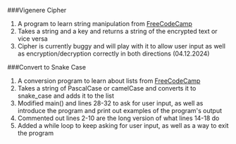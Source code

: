 ###Vigenere Cipher
1. A program to learn string manipulation from [FreeCodeCamp](https://www.freecodecamp.org/learn/scientific-computing-with-python/learn-list-comprehension-by-building-a-vigenere-cipher/step-1)
2. Takes a string and a key and returns a string of the encrypted text or vice versa
3. Cipher is currently buggy and will play with it to allow user input as well as encryption/decryption correctly in both directions (04.12.2024)

###Convert to Snake Case
1. A conversion program to learn about lists from [FreeCodeCamp](https://www.freecodecamp.org/learn/scientific-computing-with-python/learn-list-comprehension-by-building-a-case-converter-program/step-1)
2. Takes a string of PascalCase or camelCase and converts it to snake_case and adds it to the list
3. Modified main() and lines 28-32 to ask for user input, as well as introduce the program and print out examples of the program's output
4. Commented out lines 2-10 are the long version of what lines 14-18 do
5. Added a while loop to keep asking for user input, as well as a way to exit the program
